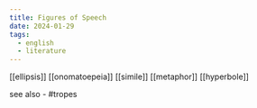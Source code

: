 ```yaml
---
title: Figures of Speech
date: 2024-01-29
tags:
  - english
  - literature
---
```

[[ellipsis]]
[[onomatoepeia]]
[[simile]]
[[metaphor]]
[[hyperbole]]


see also - 
#tropes

